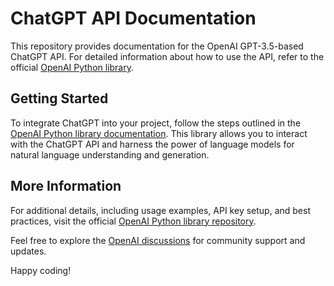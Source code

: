 # ChatGPT API Documentation

This repository provides documentation for the OpenAI GPT-3.5-based ChatGPT API. For detailed information about how to use the API, refer to the official [OpenAI Python library](https://github.com/openai/openai-python).

## Getting Started

To integrate ChatGPT into your project, follow the steps outlined in the [OpenAI Python library documentation](https://github.com/openai/openai-python). This library allows you to interact with the ChatGPT API and harness the power of language models for natural language understanding and generation.

## More Information

For additional details, including usage examples, API key setup, and best practices, visit the official [OpenAI Python library repository](https://github.com/openai/openai-python).

Feel free to explore the [OpenAI discussions](https://github.com/openai/openai-python/discussions) for community support and updates.

Happy coding!
